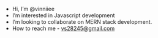 - Hi, I’m @vinniiee
- I’m interested in Javascript development
- I’m looking to collaborate on MERN stack development.
- How to reach me - vs28245@gmail.com

<!---
vinniiee/vinniiee is a ✨ special ✨ repository because its `README.md` (this file) appears on your GitHub profile.
You can click the Preview link to take a look at your changes.
--->
